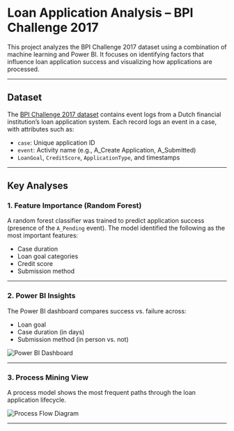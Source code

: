# Loan Application Analysis – BPI Challenge 2017

This project analyzes the BPI Challenge 2017 dataset using a combination of machine learning and Power BI. It focuses on identifying factors that influence loan application success and visualizing how applications are processed.

---

## Dataset

The [BPI Challenge 2017 dataset](https://data.4tu.nl/articles/dataset/BPI_Challenge_2017/12696884) contains event logs from a Dutch financial institution’s loan application system. Each record logs an event in a case, with attributes such as:

- `case`: Unique application ID
- `event`: Activity name (e.g., A_Create Application, A_Submitted)
- `LoanGoal`, `CreditScore`, `ApplicationType`, and timestamps

---

## Key Analyses

### 1. Feature Importance (Random Forest)

A random forest classifier was trained to predict application success (presence of the `A_Pending` event). The model identified the following as the most important features:
- Case duration
- Loan goal categories
- Credit score
- Submission method

---

### 2. Power BI Insights

The Power BI dashboard compares success vs. failure across:
- Loan goal
- Case duration (in days)
- Submission method (in person vs. not)

![Power BI Dashboard](https://github.com/user-attachments/assets/8763d1c8-54f9-43cd-9c02-08427856fd20)

---

### 3. Process Mining View

A process model shows the most frequent paths through the loan application lifecycle.

![Process Flow Diagram](https://github.com/user-attachments/assets/8a275d6f-583f-453a-bb43-0d8ae2d8200d)

---
